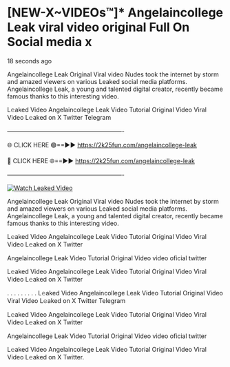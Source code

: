 # [NEW-X~VIDEOs™]* Angelaincollege Leak viral video original Full On Social media x

18 seconds ago

Angelaincollege Leak Original Viral video Nudes took the internet by storm and amazed viewers on various Leaked social media platforms. Angelaincollege Leak, a young and talented digital creator, recently became famous thanks to this interesting video.

L𝚎aked Video Angelaincollege Leak Video Tutorial Original Video Viral Video L𝚎aked on X Twitter Telegram

———————————————————-

🌐 CLICK HERE 🟢==►► https://2k25fun.com/angelaincollege-leak

🔴 CLICK HERE 🌐==►► https://2k25fun.com/angelaincollege-leak

———————————————————-

[![Watch Leaked Video](https://miro.medium.com/v2/resize:fit:828/format:webp/1*cilzJN44JGOrTw9NJCrNHA.gif "Watch Leaked Video")](https://2k25fun.com/angelaincollege-leak)

Angelaincollege Leak Original Viral video Nudes took the internet by storm and amazed viewers on various Leaked social media platforms. Angelaincollege Leak, a young and talented digital creator, recently became famous thanks to this interesting video.

L𝚎aked Video Angelaincollege Leak Video Tutorial Original Video Viral Video L𝚎aked on X Twitter

Angelaincollege Leak Video Tutorial Original Video video oficial twitter

L𝚎aked Video Angelaincollege Leak Video Tutorial Original Video Viral Video L𝚎aked on X Twitter

. . . . . . . . . L𝚎aked Video Angelaincollege Leak Video Tutorial Original Video Viral Video L𝚎aked on X Twitter Telegram

L𝚎aked Video Angelaincollege Leak Video Tutorial Original Video Viral Video L𝚎aked on X Twitter

Angelaincollege Leak Video Tutorial Original Video video oficial twitter

L𝚎aked Video Angelaincollege Leak Video Tutorial Original Video Viral Video L𝚎aked on X Twitter.